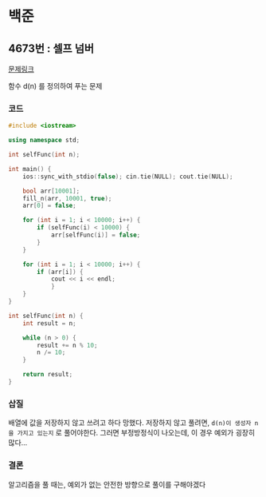 # 백준

## 4673번 : 셀프 넘버

[문제링크](https://www.acmicpc.net/problem/4673)

함수 d(n) 를 정의하여 푸는 문제


### 코드

```c++
#include <iostream>

using namespace std;

int selfFunc(int n);

int main() {
    ios::sync_with_stdio(false); cin.tie(NULL); cout.tie(NULL);

    bool arr[10001];
    fill_n(arr, 10001, true); 
    arr[0] = false;

    for (int i = 1; i < 10000; i++) {
        if (selfFunc(i) < 10000) {
            arr[selfFunc(i)] = false;
        }
    }

    for (int i = 1; i < 10000; i++) {
        if (arr[i]) { 
            cout << i << endl; 
            }
    }
}

int selfFunc(int n) {
    int result = n;

    while (n > 0) {
        result += n % 10;
        n /= 10;
    }

    return result;
}
```

### 삽질

배열에 값을 저장하지 않고 쓰려고 하다 망했다.
저장하지 않고 풀려면, `d(n)이 생성자 n을 가지고 있는지` 로 풀어야한다.
그러면 부정방정식이 나오는데, 이 경우 예외가 굉장히 많다...

### 결론

알고리즘을 풀 때는, 예외가 없는 안전한 방향으로 풀이를 구해야겠다

